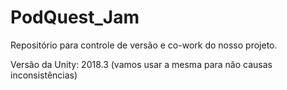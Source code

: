 # PodQuest_Jam
Repositório para controle de versão e co-work do nosso projeto.

Versão da Unity: 2018.3 (vamos usar a mesma para não causas inconsistências)

